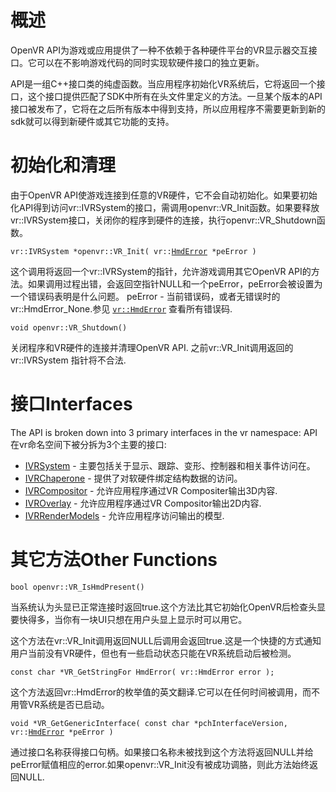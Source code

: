 # 概述
OpenVR API为游戏或应用提供了一种不依赖于各种硬件平台的VR显示器交互接口。它可以在不影响游戏代码的同时实现软硬件接口的独立更新。

API是一组C++接口类的纯虚函数。当应用程序初始化VR系统后，它将返回一个接口，这个接口提供匹配了SDK中所有在头文件里定义的方法。一旦某个版本的API接口被发布了，它将在之后所有版本中得到支持，所以应用程序不需要更新到新的sdk就可以得到新硬件或其它功能的支持。
# 初始化和清理

由于OpenVR API使游戏连接到任意的VR硬件，它不会自动初始化。如果要初始化API得到访问vr::IVRSystem的接口，需调用openvr::VR_Init函数。如果要释放vr::IVRSystem接口，关闭你的程序到硬件的连接，执行openvr::VR_Shutdown函数。

`vr::IVRSystem *openvr::VR_Init( vr::`[`HmdError`](https://github.com/ValveSoftware/openvr/wiki/HmdError)` *peError )`


这个调用将返回一个vr::IVRSystem的指针，允许游戏调用其它OpenVR API的方法。如果调用过程出错，会返回空指针NULL和一个peError，peError会被设置为一个错误码表明是什么问题。
peError - 当前错误码，或者无错误时的vr::HmdError_None.参见 [`vr::HmdError`](wiki/HmdError.md) 查看所有错误码.


`void openvr::VR_Shutdown()`


关闭程序和VR硬件的连接并清理OpenVR API. 之前vr::VR_Init调用返回的vr::IVRSystem 指针将不合法.

# 接口Interfaces

The API is broken down into 3 primary interfaces in the vr namespace:
API在vr命名空间下被分拆为3个主要的接口:
* [IVRSystem](wiki/IVRSystem_Overview.md) - 主要包括关于显示、跟踪、变形、控制器和相关事件访问在。
* [IVRChaperone](wiki/IVRChaperone_Overview.md) - 提供了对软硬件绑定结构数据的访问。
* [IVRCompositor](wiki/IVRCompositor_Overview.md) - 允许应用程序通过VR Compositer输出3D内容.
* [IVROverlay](wiki/IVROverlay_Overview) - 允许应用程序通过VR Compositor输出2D内容.
* [IVRRenderModels](wiki/IVRRenderModels_Overview) - 允许应用程序访问输出的模型.

# 其它方法Other Functions

`bool openvr::VR_IsHmdPresent()`

当系统认为头显已正常连接时返回true.这个方法比其它初始化OpenVR后检查头显要快得多，当你有一块UI只想在用户头显上显示时可以用它。

这个方法在vr::VR_Init调用返回NULL后调用会返回true.这是一个快捷的方式通知用户当前没有VR硬件，但也有一些启动状态只能在VR系统启动后被检测。


`const char *VR_GetStringFor HmdError( vr::HmdError error );`

这个方法返回vr::HmdError的枚举值的英文翻译.它可以在任何时间被调用，而不用管VR系统是否已启动。


`void *VR_GetGenericInterface( const char *pchInterfaceVersion, vr::`[`HmdError`](https://github.com/ValveSoftware/openvr/wiki/HmdError)` *peError )`

通过接口名称获得接口句柄。如果接口名称未被找到这个方法将返回NULL并给peError赋值相应的error.如果openvr::VR_Init没有被成功调胳，则此方法始终返回NULL.
